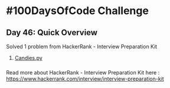 # #100DaysOfCode Challenge
## Day 46: Quick Overview
Solved 1 problem from HackerRank - Interview Preparation Kit
1. [Candies.py](https://github.com/sandeep-krishna/100DaysOfCode/blob/master/Day%2046/Candies.py)
### 
Read more about HackerRank - Interview Preparation Kit here : https://www.hackerrank.com/interview/interview-preparation-kit